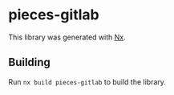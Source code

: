 # pieces-gitlab

This library was generated with [Nx](https://nx.dev).

## Building

Run `nx build pieces-gitlab` to build the library.
